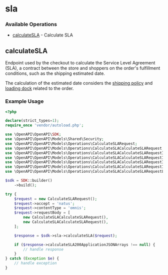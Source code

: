 # sla

### Available Operations

* [calculateSLA](#calculatesla) - Calculate SLA

## calculateSLA

Endpoint used by the checkout to calculate the Service Level Agreement (SLA), a contract between the store and shoppers on the order's fulfillment conditions, such as the shipping estimated date. 

The calculation of the estimated date considers the [shipping policy](https://help.vtex.com/en/tutorial/shipping-policy--tutorials_140) and [loading dock](https://help.vtex.com/en/tutorial/loading-dock--5DY8xHEjOLYDVL41Urd5qj) related to the order.

### Example Usage

```php
<?php

declare(strict_types=1);
require_once 'vendor/autoload.php';

use \OpenAPI\OpenAPI\SDK;
use \OpenAPI\OpenAPI\Models\Shared\Security;
use \OpenAPI\OpenAPI\Models\Operations\CalculateSLARequest;
use \OpenAPI\OpenAPI\Models\Operations\CalculateSLACalculateSLARequest;
use \OpenAPI\OpenAPI\Models\Operations\CalculateSLACalculateSLARequestItem3;
use \OpenAPI\OpenAPI\Models\Operations\CalculateSLACalculateSLARequestItem3Dimension;
use \OpenAPI\OpenAPI\Models\Operations\CalculateSLACalculateSLARequestItem3KitItem;
use \OpenAPI\OpenAPI\Models\Operations\CalculateSLACalculateSLARequestItem3KitItemDimension;
use \OpenAPI\OpenAPI\Models\Operations\CalculateSLACalculateSLARequestLocation3;

$sdk = SDK::builder()
    ->build();

try {
    $request = new CalculateSLARequest();
    $request->accept = 'natus';
    $request->contentType = 'omnis';
    $request->requestBody = [
        new CalculateSLACalculateSLARequest(),
        new CalculateSLACalculateSLARequest(),
    ];

    $response = $sdk->sla->calculateSLA($request);

    if ($response->calculateSLA200ApplicationJSONArrays !== null) {
        // handle response
    }
} catch (Exception $e) {
    // handle exception
}
```
